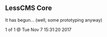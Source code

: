 LessCMS Core
------------

It has begun... (well, some prototyping anyway)

1 of 1 @ Tue Nov  7 15:31:20 2017
